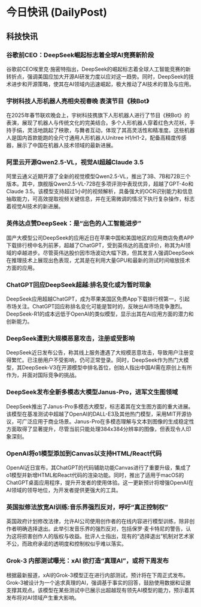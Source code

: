 

# 今日快讯 (DailyPost)

## 科技快讯

### 谷歌前CEO：DeepSeek崛起标志着全球AI竞赛新阶段 
谷歌前CEO埃里克·施密特指出，DeepSeek的崛起标志着全球人工智能竞赛的新转折点，强调美国应加大开源AI研发力度以应对这一趋势。同时，DeepSeek的技术进步和开源策略，使其在AI领域内迅速崛起，极大推动了AI技术的普及与应用。 

### 宇树科技人形机器人亮相央视春晚 表演节目《秧Bot》 
在2025年春节联欢晚会上，宇树科技携旗下人形机器人进行了节目《秧Bot》的表演，展现了机器人与传统文化的完美结合。多个人形机器人穿着红色大花袄，手持手绢，灵活地跳起了秧歌，与舞者互动，体现了其高灵活性和精准度。这些机器人是国内首款能跑的全尺寸通用人形机器人Unitree H1/H1-2，配备高精度传感器，展示了中国在机器人技术领域的最新进展。 

### 阿里云开源Qwen2.5-VL，视觉AI超越Claude 3.5 
阿里云通义近期开源了全新的视觉模型Qwen2.5-VL，推出了3B、7B和72B三个版本。其中，旗舰版Qwen2.5-VL-72B在多项评测中表现优异，超越了GPT-4o和Claude 3.5。该模型支持超过1小时的视频解析，具备强大的OCR识别能力和信息抽取能力，可高效提取视频关键信息，并在无需微调的情况下执行复杂操作，标志着视觉AI技术的新进展。 

### 英伟达点赞DeepSeek：是“出色的人工智能进步” 
国产大模型公司DeepSeek的应用近日在苹果中国和美国地区的应用商店免费APP下载排行榜中名列前茅，超越了ChatGPT，受到英伟达的高度评价，称其为AI领域的卓越进步。尽管英伟达股价因市场波动大幅下跌，但其发言人强调DeepSeek在推理技术上展现出色表现，尤其是在利用大量GPU和最新的测试时间缩放技术方面的应用。 

### ChatGPT回应DeepSeek超越:排名变化或为暂时现象 
DeepSeek应用超越ChatGPT，成为苹果美国区免费App下载排行榜第一，引起市场关注。ChatGPT回应称排名变化可能是暂时的，反映出AI市场竞争激烈。DeepSeek-R1的成本远低于OpenAI的类似模型，显示出其在AI应用方面的潜力和创新能力。 

### DeepSeek遭到大规模恶意攻击，注册或受影响 
DeepSeek近日发布公告，称其线上服务遭遇了大规模恶意攻击，导致用户注册变得繁忙。已注册用户不受影响，仍可正常登录。同时，DeepSeek作为热门大模型，其DeepSeek-V3在开源模型中排名首位，创始人指出中国AI需在原创上有所作为，并面对国际竞争的挑战。 

### DeepSeek发布全新多模态大模型Janus-Pro，进军文生图领域 
DeepSeek推出了Janus-Pro多模态大模型，标志着其在文生图方面的重大进展。该模型在基准测试中超越了OpenAI的DALL-E3及其他热门模型，采用MIT开源协议，可广泛应用于商业场景。Janus-Pro在多模态理解与文本到图像的生成稳定性方面取得了显著提升，尽管当前只能处理384x384分辨率的图像，但表现令人印象深刻。 

### OpenAI将o1模型添加到Canvas以支持HTML/React代码 
OpenAI近日宣布，其ChatGPT的代码辅助功能Canvas进行了重要升级，集成了o1模型并新增HTML和React代码的渲染功能。同时，推出了适用于macOS的ChatGPT桌面应用程序，提升开发者的使用体验。这一更新预计将增强OpenAI在AI领域的领导地位，为开发者提供更强大的工具。 

### 英国拟修法放宽AI训练:音乐界强烈反对，呼吁“真正控制权” 
英国政府计划修改法律，允许AI公司使用创作者的在线内容进行模型训练，除非创作者明确选择退出。此举引发音乐界的强烈反对，包括保罗·麦卡特尼的警告，认为这将损害创作人的版权与收益。批评人士指出，现有的“选择退出”机制对艺术家不公，而政府承诺的透明度和控制权似乎难以落实。 

### Grok-3 内部测试曝光：xAI 欲打造“真理AI”，或将下周发布 
根据最新报道，xAI的Grok-3模型正在进行内部测试，预计将在下周正式发布。Grok-3被设计为一个追求真理的AI，强调基于事实的回答，鼓励使用数据和证据支撑其观点。该模型在某些测试中已展示出超越现有领先AI模型的能力，预示着其发布将对AI领域产生重大影响。 


